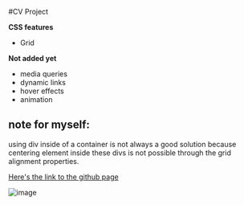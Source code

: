 #CV Project

**CSS features**

* Grid

**Not added yet**

* media queries
* dynamic links
* hover effects
* animation 


## note for myself:

using div inside of a container is not always a good solution because centering element inside these divs is not possible through the grid alignment properties.

[Here's the link to the github page](https://donovan-herion.github.io/My-CV/)

![image](https://media.giphy.com/media/bSuLfN2aLFEsRwbGZa/giphy.gif)